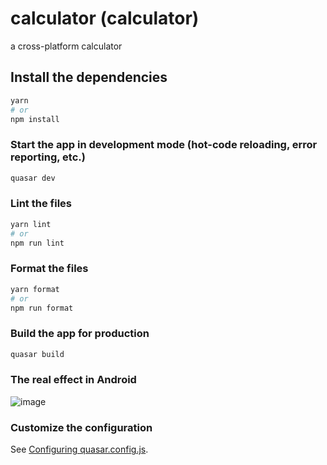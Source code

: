 # calculator (calculator)

a cross-platform calculator

## Install the dependencies

```bash
yarn
# or
npm install
```

### Start the app in development mode (hot-code reloading, error reporting, etc.)

```bash
quasar dev
```

### Lint the files

```bash
yarn lint
# or
npm run lint
```

### Format the files

```bash
yarn format
# or
npm run format
```

### Build the app for production

```bash
quasar build
```

### The real effect in Android

![image]()

### Customize the configuration

See [Configuring quasar.config.js](https://v2.quasar.dev/quasar-cli-vite/quasar-config-js).
